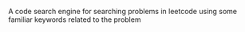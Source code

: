 A code search engine for searching problems in leetcode using some familiar keywords related to the problem
